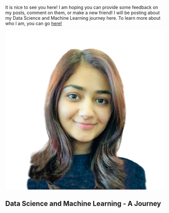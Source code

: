 It is nice to see you here! I am hoping you can provide some feedback on my posts, comment on them, or make a new friend! I will be posting about my Data Science and Machine Learning journey here. To learn more about who I am, you can go [here!](https://www.linkedin.com/in/minnielahoti/) 

![Minnie](images/Minnie_gimp4.png)

## Data Science and Machine Learning - A Journey
